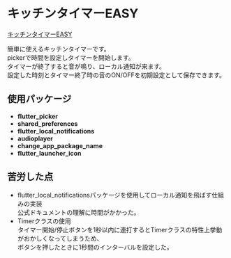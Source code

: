 # キッチンタイマーEASY
[キッチンタイマーEASY](https://play.google.com/store/apps/details?id=com.easy.kitchen.timer.app&pli=1)  

簡単に使えるキッチンタイマーです。  
pickerで時間を設定しタイマーを開始します。  
タイマーが終了すると音が鳴り、ローカル通知が来ます。  
設定した時刻とタイマー終了時の音のON/OFFを初期設定として保存できます。  

## 使用パッケージ

- **flutter_picker**  
- **shared_preferences**  
- **flutter_local_notifications**  
- **audioplayer**  
- **change_app_package_name**  
- **flutter_launcher_icon**  

## 苦労した点
- flutter_local_notificationsパッケージを使用してローカル通知を飛ばす仕組みの実装  
公式ドキュメントの理解に時間がかかった。  
- Timerクラスの使用  
  タイマー開始/停止ボタンを1秒以内に連打するとTimerクラスの特性上挙動がおかしくなってしまうため、  
  ボタンを押したときに1秒間のインターバルを設定した。
